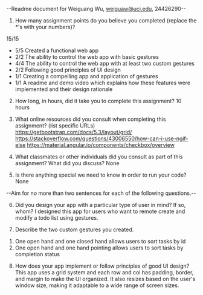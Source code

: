 --Readme document for Weiguang Wu, weiguaw@uci.edu, 24426290--

1. How many assignment points do you believe you completed (replace the *'s with your numbers)?

15/15
- 5/5 Created a functional web app
- 2/2 The ability to control the web app with basic gestures
- 4/4 The ability to control the web app with at least two custom gestures
- 2/2 Following good principles of UI design
- 1/1 Creating a compelling app and application of gestures
- 1/1 A readme and demo video which explains how these features were implemented and their design rationale

2. How long, in hours, did it take you to complete this assignment?
10 hours


3. What online resources did you consult when completing this assignment? (list specific URLs)
https://getbootstrap.com/docs/5.3/layout/grid/
https://stackoverflow.com/questions/43006550/how-can-i-use-ngif-else
https://material.angular.io/components/checkbox/overview


4. What classmates or other individuals did you consult as part of this assignment? What did you discuss?
None


5. Is there anything special we need to know in order to run your code?
None


--Aim for no more than two sentences for each of the following questions.--


6. Did you design your app with a particular type of user in mind? If so, whom?
I designed this app for users who want to remote create and modify a todo list using gestures.


7. Describe the two custom gestures you created.
1) One open hand and one closed hand allows users to sort tasks by id
2) One open hand and one hand pointing allows users to sort tasks by completion status


8. How does your app implement or follow principles of good UI design?
This app uses a grid system and each row and col has padding, border, and margin to make the UI organized.
It also resizes based on the user's window size, making it adaptable to a wide range of screen sizes.